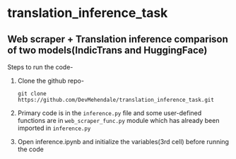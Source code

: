 # translation_inference_task
## Web scraper + Translation inference comparison of two models(IndicTrans and HuggingFace)


Steps to run the code-
1)	Clone the github repo-

    ```git clone https://github.com/DevMehendale/translation_inference_task.git```
3)	Primary code is in the ```inference.py``` file and some user-defined functions are in ```web_scraper_func.py``` module which has already been imported in ```inference.py```
4)	Open inference.ipynb and initialize the variables(3rd cell) before running the code
